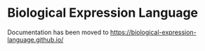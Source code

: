 # Biological Expression Language

Documentation has been moved to https://biological-expression-language.github.io/